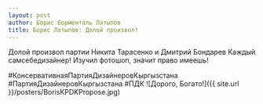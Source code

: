 ```yaml
---
layout: post
author: Борис Борменталь Латыпов
title: Борис Латыпов: Долой произвол!
---
```

Долой произвол партии Никита Тарасенко и Дмитрий Бондарев
Каждый самсебедизайнер!
Изучил фотошоп, значит право имеешь!

\#КонсервативнаяПартияДизайнеровКыргызстана
\#ПартияДизайнеровКыргызстана
\#ПДК
![Дорого, Богато!]({{ site.url }}/posters/BorisKPDKPropose.jpg)
